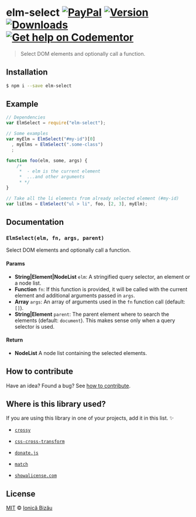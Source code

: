 # elm-select [![PayPal](https://img.shields.io/badge/%24-paypal-f39c12.svg)][paypal-donations] [![Version](https://img.shields.io/npm/v/elm-select.svg)](https://www.npmjs.com/package/elm-select) [![Downloads](https://img.shields.io/npm/dt/elm-select.svg)](https://www.npmjs.com/package/elm-select) [![Get help on Codementor](https://cdn.codementor.io/badges/get_help_github.svg)](https://www.codementor.io/johnnyb?utm_source=github&utm_medium=button&utm_term=johnnyb&utm_campaign=github)

> Select DOM elements and optionally call a function.

## Installation

```sh
$ npm i --save elm-select
```

## Example

```js
// Dependencies
var ElmSelect = require("elm-select");

// Some examples
var myElm = ElmSelect("#my-id")[0]
  , myElms = ElmSelect(".some-class")
  ;

function foo(elm, some, args) {
    /*
     *  - elm is the current element
     *  ...and other arguments
     * */
}

// Take all the li elements from already selected element (#my-id)
var liElms = ElmSelect("ul > li", foo, [2, 3], myElm);
```

## Documentation

### `ElmSelect(elm, fn, args, parent)`
Select DOM elements and optionally call a function.

#### Params
- **String|Element|NodeList** `elm`: A stringified query selector, an element or a node list.
- **Function** `fn`: If this function is provided, it will be called with the current element and additional arguments passed in `args`.
- **Array** `args`: An array of arguments used in the `fn` function call (default: `[]`).
- **String|Element** `parent`: The parent element where to search the elements (default: `document`). This makes sense only when a query selector is used.

#### Return
- **NodeList** A node list containing the selected elements.

## How to contribute
Have an idea? Found a bug? See [how to contribute][contributing].

## Where is this library used?
If you are using this library in one of your projects, add it in this list. :sparkles:

 - [`crossy`](https://github.com/IonicaBizau/crossy.js)

 - [`css-cross-transform`](https://github.com/IonicaBizau/css.cross-transform.js)

 - [`donate.js`](https://github.com/IonicaBizau/donate.js)

 - [`match`](https://github.com/IonicaBizau/match.js#readme)

 - [`showalicense.com`](https://github.com/IonicaBizau/showalicense.com#readme)

## License

[MIT][license] © [Ionică Bizău][website]

[paypal-donations]: https://www.paypal.com/cgi-bin/webscr?cmd=_s-xclick&hosted_button_id=RVXDDLKKLQRJW
[donate-now]: http://i.imgur.com/6cMbHOC.png

[license]: http://showalicense.com/?fullname=Ionic%C4%83%20Biz%C4%83u%20%3Cbizauionica%40gmail.com%3E%20(http%3A%2F%2Fionicabizau.net)&year=2015#license-mit
[website]: http://ionicabizau.net
[contributing]: /CONTRIBUTING.md
[docs]: /DOCUMENTATION.md